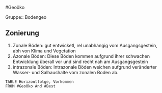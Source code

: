 #Geoöko 

Gruppe:: Bodengeo

## Zonierung

1. Zonale Böden: gut entwicketl, rel unabhängig vom Ausgangsgestein, abh von Klima und Vegetation
2. Azonale Böden: Diese Böden kommen aufgrund ihrer schwachen Entwicklung überall vor und sind recht nah am Ausgangsgestein
3. intrazonale Böden: Intrazonale Böden weichen aufgrund veränderter Wasser- und Salhaushalte vom zonalen Boden ab.

```dataview
TABLE Horizontfolge, Vorkommen
FROM #Geoöko And #Best 
```